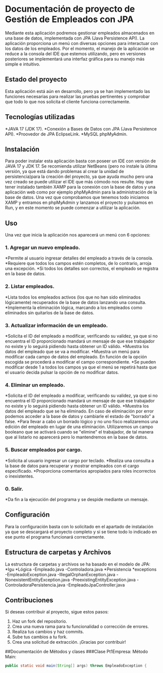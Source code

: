 # Documentación de proyecto de Gestión de Empleados con JPA
Mediante esta aplicación podremos gestionar empleados almacenados en una base de datos, implementada con JPA (Java Persistence API). La aplicación proporciona un menú con diversas opciones para interactuar con los datos de los empleados.
Por el momento, el manejo de la aplicación se reduce a la consola del IDE que estemos utilizando, pero en versiones posteriores se implementará una interfaz gráfica para su manejo más simple e intuitivo.

## Estado del proyecto
Esta aplicación está aún en desarrollo, pero ya se han implementado las funciones necesarias para realizar las pruebas pertinentes y comprobar que todo lo que nos solicita el cliente funciona correctamente.

## Tecnologías utilizadas
*JAVA 17 (JDK 17).
*Conexión a Bases de Datos con JPA (Java Persistence API).
*Proovedor de JPA EclipseLink.
*MySQL phpMyAdmin.

## Instalación
Para poder instalar esta aplicación basta con poseer un IDE con versión de JAVA 17 y JDK 17. Se recomienda utilizar NetBeans (pero no instale la última versión, ya que está dando problemas al crear la unidad de persistencia)para la creación del proyecto, ya que ayuda mucho pero una vez creado se puede utilizar el IDE que más cómodo nos resulte.
Hay que tener instalado también XAMP para la conexión con la base de datos y una aplicación web como por ejemplo phpMyAdmin para la administración de la base de datos.
Una vez que comprobamos que tenemos todo iniciamos XAMP y entramos en phpMyAdmin y lanzamos el proyecto y pulsamos en Run, y en este momento se puede comenzar a utilizar la aplicación.

## Uso
Una vez que inicia la aplicación nos aparecerá un menú con 6 opciones:
### 1. Agregar un nuevo empleado.
*Permite al usuario ingresar detalles del empleado a través de la consola.
*Requiere que todos los campos estén completos, de lo contrario, arroja una excepción.
*Si todos los detalles son correctos, el empleado se registra en la base de datos.
### 2. Listar empleados.
*Lista todos los empleados activos (los que no han sido eliminados lógicamente) recuperados de la base de datos lanzando una consulta.
*Implementa la eliminación lógica, marcando a los empleados como eliminados sin quitarlos de la base de datos.
### 3. Actualizar información de un empleado.
*Solicita el ID del empleado a modificar, verificando su validez, ya que si no encuentra el ID proporcionado mandará un mensaje de que ese trabajador no existe y lo seguirá pidiendo hasta obtener un ID válido.
*Muestra los datos del empleado que se va a modificar.
*Muestra un menú para modificar cada campo de datos del empleado. En función de la opción escogida se procederá a modificar el campo correspondiente.
*Se pueden modificar desde 1 a todos los campos ya que el menú se repetirá hasta que el usuario decida pulsar la opción de no modificar datos.
### 4. Eliminar un empleado.
*Solicita el ID del empleado a modificar, verificando su validez, ya que si no encuentra el ID proporcionado mandará un mensaje de que ese trabajador no existe y lo seguirá pidiendo hasta obtener un ID válido.
*Muestra los datos del empleado que se ha eliminado. En caso de eliminación por error podemos acceder a la base de datos y cambiarle el estado de "borrado" a false.
*Para llevar a cabo un borrado lógico y no uno físco realizaremos una edición del empleado en lugar de una eliminación. Utilizaremos un campo booleano que se activará cuando se "elimine" el trabajador, de tal manera que al listarlo no aparecerá pero lo mantendremos en la base de datos.
### 5. Buscar empleados por cargo.
*Solicita al usuario ingresar un cargo por teclado.
*Realiza una consulta a la base de datos para recuperar y mostrar empleados con el cargo especificado.
*Proporciona comentarios apropiados para roles incorrectos o inexistentes.
### 0. Salir.
*Da fin a la ejecución del programa y se despide mediante un mensaje.

## Configuración
Para la configuración basta con lo solicitado en el apartado de instalación ya que se descargará el proyecto completo y si se tiene todo lo indicado en ese punto el programa funcionará correctamente.

## Estructura de carpetas y Archivos
La estructura de carpetas y archivos se ha basado en el modelo de JPA:
*Igu
*Lógica
  -Empleado.java
  -Controladora.java
*Persistencia
  *exceptions
    -EmpleadoException.java
    -IllegalOrphanException.java
    -NonexistentEntityException.java
    -PreexistingEntityException.java
  -ControladoraPersistencia.java
  -EmpleadoJpaController.java

## Contribuciones
Si deseas contribuir al proyecto, sigue estos pasos:

1. Haz un fork del repositorio.
2. Crea una nueva rama para tu funcionalidad o corrección de errores.
3. Realiza tus cambios y haz commits.
4. Sube tus cambios a tu fork.
5. Crea una solicitud de extracción.
   ¡Gracias por contribuir!

##Documentación de Métodos y clases
###Clase Pt1Empresa:
Método Main:
```java
public static void main(String[] args) throws EmpleadoException {
```
